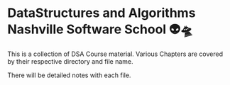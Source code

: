 # DataStructures and Algorithms Nashville Software School 👽🛸

This is a collection of DSA Course material. Various Chapters are covered by their respective directory and file name.

There will be detailed notes with each file.
